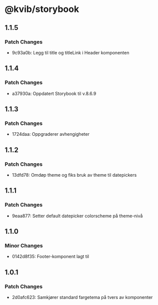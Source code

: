 # @kvib/storybook

## 1.1.5

### Patch Changes

- 9c93a0b: Legg til title og titleLink i Header komponenten

## 1.1.4

### Patch Changes

- a37930a: Oppdatert Storybook til v.8.6.9

## 1.1.3

### Patch Changes

- 1724daa: Oppgraderer avhengigheter

## 1.1.2

### Patch Changes

- 13dfd78: Omdøp theme og fiks bruk av theme til datepickers

## 1.1.1

### Patch Changes

- 9eaa877: Setter default datepicker colorscheme på theme-nivå

## 1.1.0

### Minor Changes

- 0142d8f35: Footer-komponent lagt til

## 1.0.1

### Patch Changes

- 2d0afc623: Samkjører standard fargetema på tvers av komponenter
